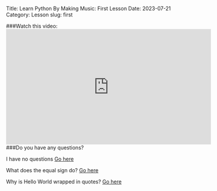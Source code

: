 Title: Learn Python By Making Music: First Lesson
Date: 2023-07-21
 Category: Lesson
slug: first

###Watch this video: <iframe width="560" height="315" src="https://www.youtube.com/embed/80tv4j052H4" title="YouTube video player" frameborder="0" allow="accelerometer; autoplay; clipboard-write; encrypted-media; gyroscope; picture-in-picture; web-share" allowfullscreen></iframe>  
###Do you have any questions?

I have no questions    [Go here](done.html)

What does the equal sign do?    [Go here](what-does-equal-do.html)

Why is Hello World wrapped in quotes?    [Go here](what.html)

